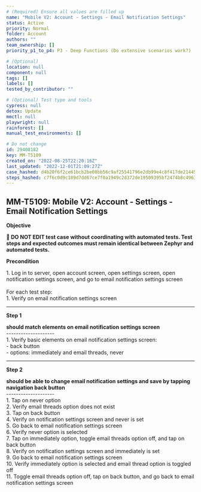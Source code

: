 ```yaml
---
# (Required) Ensure all values are filled up
name: "Mobile V2: Account - Settings - Email Notification Settings"
status: Active
priority: Normal
folder: Account
authors: ""
team_ownership: []
priority_p1_to_p4: P3 - Deep Functions (Do extensive scenarios work?)

# (Optional)
location: null
component: null
tags: []
labels: []
tested_by_contributor: ""

# (Optional) Test type and tools
cypress: null
detox: Update
mmctl: null
playwright: null
rainforest: []
manual_test_environments: []

# Do not change
id: 29408182
key: MM-T5109
created_on: "2022-08-25T22:20:16Z"
last_updated: "2022-12-01T21:09:27Z"
case_hashed: d4b20f6f2ce61bcb2be08bb56c9af25541796e2db99e4c8f417de214451abe9a982fec4079470fb339dabba9d059f367
steps_hashed: c7f6c0d9c189d7dd67ce7f0a1949c2d372de19509395bf2474b8c4963adc2f54bf92056094b0323b9ebd0f3013263959
---
```


<!-- (Auto-generated) Based on frontmatter's "key" and "name" -->

## MM-T5109: Mobile V2: Account - Settings - Email Notification Settings

**Objective**

**🛑 DO NOT EDIT test case without coordinating with automated tests. Test steps and expected outcomes must remain identical between Zephyr and automated tests.**

**Precondition**

1\. Log in to server, open account screen, open settings screen, open notification settings screen, and go to email notification settings screen\
\
For each test step:\
1\. Verify on email notification settings screen

---

**Step 1**

**should match elements on email notification settings screen**\
\--------------------\
1\. Verify basic elements on email notification settings screen:\
\- back button\
\- options: immediately and email threads, never

---

**Step 2**

**should be able to change email notification settings and save by tapping navigation back button**\
\--------------------\
1\. Tap on never option\
2\. Verify email threads option does not exist\
3\. Tap on back button\
4\. Verify on notification settings screen and never is set\
5\. Go back to email notification settings screen\
6\. Verify never option is selected\
7\. Tap on immediately option, toggle email threads option off, and tap on back button\
8\. Verify on notification settings screen and immediately is set\
9\. Go back to email notification settings screen\
10\. Verify immediately option is selected and email thread option is toggled off\
11\. Toggle email threads option off, tap on back button, and go back to email notification settings screen
